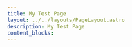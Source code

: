 ```yaml
---
title: My Test Page
layout: ../../layouts/PageLayout.astro
description: My Test Page
content_blocks:
---
```

